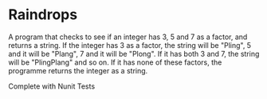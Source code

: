# Raindrops

A program that checks to see if an integer has 3, 5 and 7 as a factor, and returns a string.  If the integer has 3 as a factor, the string will be "Pling", 5 and it will be "Plang", 7 and it will be "Plong".  If it has both 3 and 7, the string will be "PlingPlang" and so on. If it has none of these factors,  the programme returns the integer as a string.

Complete with Nunit Tests